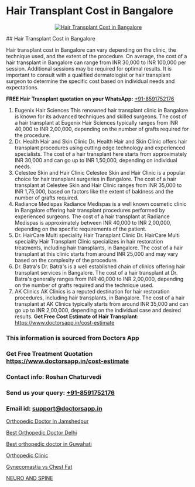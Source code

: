 # Hair Transplant Cost in Bangalore

<p align="center">
  <a href="https://doctorsapp.co.in/treatment/hair-transplant">
    <img src="https://doctorsapp.co.in/uploads/treatment_image/transplant.jpg" alt="Hair Transplant Cost in Bangalore">
  </a>
</p>
## Hair Transplant Cost in Bangalore

Hair transplant cost in Bangalore can vary depending on the clinic, the technique used, and the extent of the procedure. On average, the cost of a hair transplant in Bangalore can range from INR 30,000 to INR 100,000 per session. Additional sessions may be required for optimal results. It is important to consult with a qualified dermatologist or hair transplant surgeon to determine the specific cost based on individual needs and expectations.

**FREE Hair Transplant quotation on your WhatsApp:**  [+91-8591752176](https://api.whatsapp.com/send?phone=8591752176)

1) Eugenix Hair Sciences   This renowned hair transplant clinic in Bangalore is known for its advanced techniques and skilled surgeons. The cost of a hair transplant at Eugenix Hair Sciences typically ranges from INR 40,000 to INR 2,00,000, depending on the number of grafts required for the procedure.
2) Dr. Health Hair and Skin Clinic   Dr. Health Hair and Skin Clinic offers hair transplant procedures using cutting edge technology and experienced specialists. The cost of a hair transplant here starts from approximately INR 30,000 and can go up to INR 1,50,000, depending on individual needs.
3) Celestee Skin and Hair Clinic   Celestee Skin and Hair Clinic is a popular choice for hair transplant surgeries in Bangalore. The cost of a hair transplant at Celestee Skin and Hair Clinic ranges from INR 35,000 to INR 1,75,000, based on factors like the extent of baldness and the number of grafts required.
4) Radiance Medispas   Radiance Medispas is a well known cosmetic clinic in Bangalore offering hair transplant procedures performed by experienced surgeons. The cost of a hair transplant at Radiance Medispas is approximately between INR 40,000 to INR 2,00,000, depending on the specific requirements of the patient.
5) Dr. HairCare Multi speciality Hair Transplant Clinic   Dr. HairCare Multi speciality Hair Transplant Clinic specializes in hair restoration treatments, including hair transplants, in Bangalore. The cost of a hair transplant at this clinic starts from around INR 25,000 and may vary based on the complexity of the procedure.
6) Dr. Batra's   Dr. Batra's is a well established chain of clinics offering hair transplant services in Bangalore. The cost of a hair transplant at Dr. Batra's generally ranges from INR 40,000 to INR 2,00,000, depending on the number of grafts required and the technique used.
7) AK Clinics   AK Clinics is a reputed destination for hair restoration procedures, including hair transplants, in Bangalore. The cost of a hair transplant at AK Clinics typically starts from around INR 35,000 and can go up to INR 2,00,000, depending on the individual case and desired results.
**Get Free Cost Estimate of Hair Transplant:** https://www.doctorsapp.in/cost-estimate

### This information is sourced from Doctors App 
### Get Free Treatment Quotation https://www.doctorsapp.in/cost-estimate
### Contact info: Roshan Chaturvedi 
### Send us your query: [+91-8591752176](https://api.whatsapp.com/send?phone=8591752176) 
### Email id: support@doctorsapp.in

[Orthopedic Doctor In Jamshedpur](https://www.linkedin.com/pulse/orthopedic-doctor-jamshedpur-doctorsapp-khulna-jd5oe/?lipi=urn%3Ali%3Apage%3Ad_flagship3_publishing_published%3B6s0HL1EnS62Kk1Ppug3b7A%3D%3D)

[Best Orthopedic Doctor Delhi](https://www.linkedin.com/pulse/best-orthopedic-doctor-delhi-doctorsapp-united-arab-emirates-xqfje?trackingId=DPcWUgjMNsH%2FwZnTRgKkvw%3D%3D&lipi=urn%3Ali%3Apage%3Ad_flagship3_company_admin%3BSXrbBuk4SwWZ8nIcZ2zSvw%3D%3D)

[Best orthopedic doctor in Guwahati](https://medium.com/@akashbhatt14/best-orthopedic-doctor-in-guwahati-987e622f8e1d)

[Orthopedic Clinic](https://medium.com/@vanshmehar12/orthopedic-clinic-3a849b0e989d)

[Gynecomastia vs Chest Fat](https://doctors-apps.github.io/doctorsapp/gynecomastia-vs-chest-fat)

[NEURO AND SPINE](https://doctors-apps.github.io/doctorsapp/neuro-and-spine)

